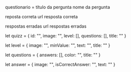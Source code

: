 questionario =
título da pergunta
nome da pergunta

reposta correta
url resposta correta

respostas erradas
url respostas erradas

let quizz = {
    id: "",
    image: "",
    level: [],
    questions: [],
    title: ""
}

let level = {
    image: "",
    minValue: "",
    text: "",
    title: ""
}

let questions = {
    answers: [],
    color: "",
    title: ""
}

let answer = {
    image: "",
    isCorrectAnswer: "",
    text: ""
}
